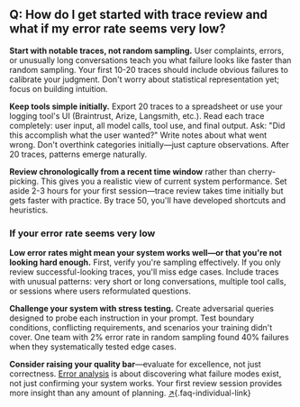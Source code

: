 ## Q: How do I get started with trace review and what if my error rate seems very low?

**Start with notable traces, not random sampling.** User complaints, errors, or unusually long conversations teach you what failure looks like faster than random sampling. Your first 10-20 traces should include obvious failures to calibrate your judgment. Don't worry about statistical representation yet; focus on building intuition.

**Keep tools simple initially.** Export 20 traces to a spreadsheet or use your logging tool's UI (Braintrust, Arize, Langsmith, etc.). Read each trace completely: user input, all model calls, tool use, and final output. Ask: "Did this accomplish what the user wanted?" Write notes about what went wrong. Don't overthink categories initially—just capture observations. After 20 traces, patterns emerge naturally.

**Review chronologically from a recent time window** rather than cherry-picking. This gives you a realistic view of current system performance. Set aside 2-3 hours for your first session—trace review takes time initially but gets faster with practice. By trace 50, you'll have developed shortcuts and heuristics.

### If your error rate seems very low

**Low error rates might mean your system works well—or that you're not looking hard enough.** First, verify you're sampling effectively. If you only review successful-looking traces, you'll miss edge cases. Include traces with unusual patterns: very short or long conversations, multiple tool calls, or sessions where users reformulated questions.

**Challenge your system with stress testing.** Create adversarial queries designed to probe each instruction in your prompt. Test boundary conditions, conflicting requirements, and scenarios your training didn't cover. One team with 2% error rate in random sampling found 40% failures when they systematically tested edge cases.

**Consider raising your quality bar**—evaluate for excellence, not just correctness. [Error analysis](#q-why-is-error-analysis-so-important-in-llm-evals-and-how-is-it-performed) is about discovering what failure modes exist, not just confirming your system works. Your first review session provides more insight than any amount of planning. [↗](/blog/posts/evals-faq/how-do-i-get-started-with-trace-review-and-what-if-my-error-rate-seems-very-low.html){.faq-individual-link}
